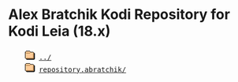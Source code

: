 <html lang="en">
<head>
    <meta charset="UTF-8">
    <title>Alex Bratchik Kodi Repository</title>
</head>
<body>
<h1>Alex Bratchik Kodi Repository for Kodi Leia (18.x)</h1>
<pre>
    <img src="../icons/folder.gif" alt="[DIR]" > <a href="../">../</a>
    <img src="../icons/folder.gif" alt="[DIR]" > <a href="repository.abratchik/">repository.abratchik/</a>
</pre>
</body>
</html>